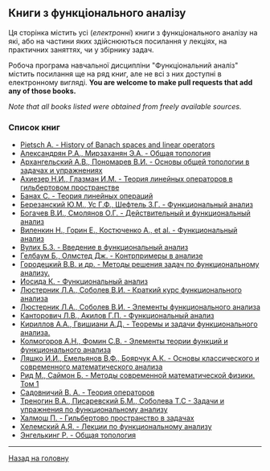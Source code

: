 ## Книги з функціонального аналізу

Ця сторінка містить усі (_електронні_) книги з функціонального аналізу на які, або на частини яких здійснюються посилання у лекціях, на практичних заняттях, чи у збірнику задач.

Робоча програма навчальної дисципліни "Функціональний аналіз" містить посилання ще на ряд книг, але не всі з них доступні в електронному вигляді. **You are welcome to make pull requests that add any of those books.**

_Note that all books listed were obtained from freely available sources._

### Список книг

- [Pietsch A. - History of Banach spaces and linear operators](Pietsch%20A.%20-%20History%20of%20Banach%20spaces%20and%20linear%20operators.pdf)
- [Александрян Р.А., Мирзаханян Э.А. - Общая топология](Александрян%20Р.А.,%20Мирзаханян%20Э.А.%20-%20Общая%20топология.djvu)
- [Архангельский А.В., Пономарев В.И. - Основы общей топологии в задачах и упражнениях](Архангельский%20А.В.,%20Пономарев%20В.И.%20-%20Основы%20общей%20топологии%20в%20задачах%20и%20упражнениях.djvu)
- [Ахиезер Н.И., Глазман И.М. - Теория линейных операторов в гильбертовом пространстве](Ахиезер%20Н.И.,%20Глазман%20И.М.%20-%20Теория%20линейных%20операторов%20в%20гильбертовом%20пространстве.djvu)
- [Банах С. - Теория линейных операций](Банах%20С.%20-%20Теория%20линейных%20операций.djvu)
- [Березанский Ю.М., Ус Г.Ф., Шефтель З.Г. - Функциональный анализ](Березанский%20Ю.М.,%20Ус%20Г.Ф.,%20Шефтель%20З.Г.%20-%20Функциональный%20анализ.djvu)
- [Богачев В.И., Смолянов О.Г. - Действительный и функциональный анализ](Богачев%20В.И.,%20Смолянов%20О.Г.%20-%20Действительный%20и%20функциональный%20анализ.djvu)
- [Виленкин Н., Горин Е., Костюченко А., et al. - Функциональный анализ](Виленкин%20Н.,%20Горин%20Е.,%20Костюченко%20А.,%20et%20al.%20-%20Функциональный%20анализ.djvu)
- [Вулих Б.З. - Введение в функциональный анализ](Вулих%20Б.З.%20-%20Введение%20в%20функциональный%20анализ.djvu)
- [Гелбаум Б., Олмстед Дж. - Контрпримеры в анализе](Гелбаум%20Б.,%20Олмстед%20Дж.%20-%20Контрпримеры%20в%20анализе.djvu)
- [Городецкий В.В. и др. - Методы решения задач по функциональному анализу.](Городецкий%20В.В.%20и%20др.%20-%20Методы%20решения%20задач%20по%20функциональному%20анализу.djvu)
- [Иосида К. - Функциональный анализ](Иосида%20К.%20-%20Функциональный%20анализ.djvu)
- [Люстерник Л.А., Соболев В.И. - Краткий курс функционального анализа](Люстерник%20Л.А.,%20Соболев%20В.И.%20-%20Краткий%20курс%20функционального%20анализа.djvu)
- [Люстерник Л.А., Соболев В.И. - Элементы функционального анализа](Люстерник%20Л.А.,%20Соболев%20В.И.%20-%20Элементы%20функционального%20анализа.djvu)
- [Канторович Л.В., Акилов Г.П. - Функциональный анализ](Канторович%20Л.В.,%20Акилов%20Г.П.%20-%20Функциональный%20анализ.djvu)
- [Кириллов А.А., Гвишиани А.Д. - Теоремы и задачи функционального анализа.](Кириллов%20А.А.,%20Гвишиани%20А.Д.%20-%20Теоремы%20и%20задачи%20функционального%20анализа.djvu)
- [Колмогоров А.Н., Фомин С.В. - Элементы теории функций и функционального анализа](Колмогоров%20А.Н.,%20Фомин%20С.В.%20-%20Элементы%20теории%20функций%20и%20функционального%20анализа.pdf)
- [Ляшко И.И., Емельянов В.Ф., Боярчук А.К. - Основы классического и современного математического анализа](Ляшко%20И.И.,%20Емельянов%20В.Ф.,%20Боярчук%20А.К.%20-%20Основы%20классического%20и%20современного%20математического%20анализа.djvu)
- [Рид М., Саймон Б. - Методы современной математической физики. Том 1](Рид%20М.,%20Саймон%20Б.%20-%20Методы%20современной%20математической%20физики.%20Том%201.djvu)
- [Садовничий В. А. - Теория операторов](Садовничий%20В.%20А.%20-%20Теория%20операторов.djvu)
- [Треногин В.А., Писаревский Б.М., Соболева Т.С - Задачи и упражнения по функциональному анализу](Треногин%20В.А.,%20Писаревский%20Б.М.,%20Соболева%20Т.С%20-%20Задачи%20и%20упражнения%20по%20функциональному%20анализу.djvu)
- [Халмош П. - Гильбертово пространство в задачах](Халмош%20П.%20-%20Гильбертово%20пространство%20в%20задачах.djvu)
- [Хелемский А.Я. - Лекции по функциональному анализу](Хелемский%20А.Я.%20-%20Лекции%20по%20функциональному%20анализу.djvu)
- [Энгелькинг Р. - Общая топология](Энгелькинг%20Р.%20-%20Общая%20топология.djvu)

---

[Назад на головну](../README.md)
